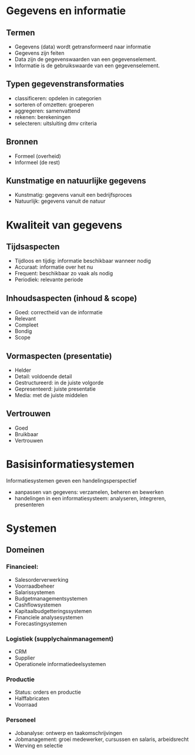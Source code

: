 # Gegevens en informatie
## Termen
* Gegevens (data) wordt getransformeerd naar informatie
* Gegevens zijn feiten
* Data zijn de gegevenswaarden van een gegevenselement.
* Informatie is de gebruikswaarde van een gegevenselement.

## Typen gegevenstransformaties
* classificeren: opdelen in categorien
* sorteren of omzetten: groeperen
* aggregeren: samenvattend
* rekenen: berekeningen
* selecteren: uitsluiting dmv criteria

## Bronnen
* Formeel (overheid)
* Informeel (de rest)

## Kunstmatige en natuurlijke gegevens
* Kunstmatig: gegevens vanuit een bedrijfsproces
* Natuurlijk: gegevens vanuit de natuur

# Kwaliteit van gegevens
## Tijdsaspecten
* Tijdloos en tijdig: informatie beschikbaar wanneer nodig
* Accuraat: informatie over het nu
* Frequent: beschikbaar zo vaak als nodig
* Periodiek: relevante periode

## Inhoudsaspecten (inhoud & scope)
* Goed: correctheid van de informatie
* Relevant
* Compleet
* Bondig
* Scope

## Vormaspecten (presentatie)
* Helder
* Detail: voldoende detail
* Gestructureerd: in de juiste volgorde
* Gepresenteerd: juiste presentatie
* Media: met de juiste middelen

## Vertrouwen
* Goed
* Bruikbaar
* Vertrouwen

# Basisinformatiesystemen
Informatiesystemen geven een handelingsperspectief
* aanpassen van gegevens: verzamelen, beheren en bewerken
* handelingen in een informatiesysteem: analyseren, integreren, presenteren

# Systemen
## Domeinen
### Financieel:
* Salesorderverwerking
* Voorraadbeheer
* Salarissystemen
* Budgetmanagementsystemen
* Cashflowsystemen
* Kapitaalbudgetteringssystemen
* Financiele analysesystemen
* Forecastingsystemen

### Logistiek (supplychainmanagement)
* CRM
* Supplier
* Operationele informatiedeelsystemen

### Productie
* Status: orders en productie
* Halffabricaten
* Voorraad

### Personeel
* Jobanalyse: ontwerp en taakomschrijvingen
* Jobmanagement: groei medewerker, cursussen en salaris, arbeidsrecht
* Werving en selectie
